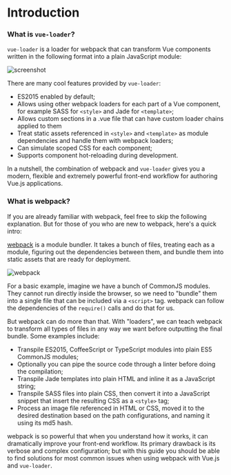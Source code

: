 # Introduction

### What is `vue-loader`?

`vue-loader` is a loader for webpack that can transform Vue components written in the following format into a plain JavaScript module:

![screenshot](http://blog.evanyou.me/images/vue-component.png)

There are many cool features provided by `vue-loader`:

- ES2015 enabled by default;
- Allows using other webpack loaders for each part of a Vue component, for example SASS for `<style>` and Jade for `<template>`;
- Allows custom sections in a .vue file that can have custom loader chains applied to them
- Treat static assets referenced in `<style>` and `<template>` as module dependencies and handle them with webpack loaders;
- Can simulate scoped CSS for each component;
- Supports component hot-reloading during development.

In a nutshell, the combination of webpack and `vue-loader` gives you a modern, flexible and extremely powerful front-end workflow for authoring Vue.js applications.

### What is webpack?

If you are already familiar with webpack, feel free to skip the following explanation. But for those of you who are new to webpack, here's a quick intro:

[webpack](https://webpack.js.org/) is a module bundler. It takes a bunch of files, treating each as a module, figuring out the dependencies between them, and bundle them into static assets that are ready for deployment.

![webpack](https://user-images.githubusercontent.com/6624080/34937348-244131f2-f9ed-11e7-9cac-43344a6d0bb2.png)

For a basic example, imagine we have a bunch of CommonJS modules. They cannot run directly inside the browser, so we need to "bundle" them into a single file that can be included via a `<script>` tag. webpack can follow the dependencies of the `require()` calls and do that for us.

But webpack can do more than that. With "loaders", we can teach webpack to transform all types of files in any way we want before outputting the final bundle. Some examples include:

- Transpile ES2015, CoffeeScript or TypeScript modules into plain ES5 CommonJS modules;
- Optionally you can pipe the source code through a linter before doing the compilation;
- Transpile Jade templates into plain HTML and inline it as a JavaScript string;
- Transpile SASS files into plain CSS, then convert it into a JavaScript snippet that insert the resulting CSS as a `<style>` tag;
- Process an image file referenced in HTML or CSS, moved it to the desired destination based on the path configurations, and naming it using its md5 hash.

webpack is so powerful that when you understand how it works, it can dramatically improve your front-end workflow. Its primary drawback is its verbose and complex configuration; but with this guide you should be able to find solutions for most common issues when using webpack with Vue.js and `vue-loader`.
